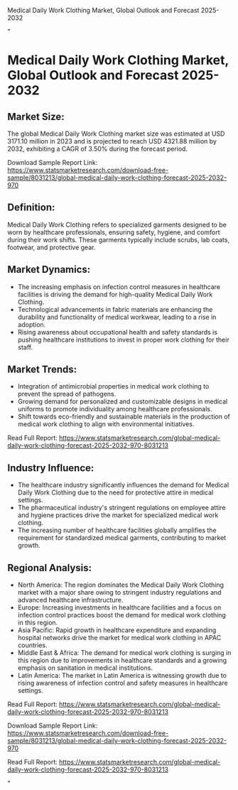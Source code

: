 Medical Daily Work Clothing Market, Global Outlook and Forecast 2025-2032

"<!DOCTYPE html>
<html>
<head>
<title>Medical Daily Work Clothing Market, Global Outlook and Forecast 2025-2032</title>
</head>
<body>

<h1>Medical Daily Work Clothing Market, Global Outlook and Forecast 2025-2032</h1>

<h2>Market Size:</h2>
<p>The global Medical Daily Work Clothing market size was estimated at USD 3171.10 million in 2023 and is projected to reach USD 4321.88 million by 2032, exhibiting a CAGR of 3.50% during the forecast period.</p>
<p>Download Sample Report Link: <a href='https://www.statsmarketresearch.com/download-free-sample/8031213/global-medical-daily-work-clothing-forecast-2025-2032-970'>https://www.statsmarketresearch.com/download-free-sample/8031213/global-medical-daily-work-clothing-forecast-2025-2032-970</a></p>


<h2>Definition:</h2>
<p>Medical Daily Work Clothing refers to specialized garments designed to be worn by healthcare professionals, ensuring safety, hygiene, and comfort during their work shifts. These garments typically include scrubs, lab coats, footwear, and protective gear.</p>

<h2>Market Dynamics:</h2>
<ul>
<li>The increasing emphasis on infection control measures in healthcare facilities is driving the demand for high-quality Medical Daily Work Clothing.</li>
<li>Technological advancements in fabric materials are enhancing the durability and functionality of medical workwear, leading to a rise in adoption.</li>
<li>Rising awareness about occupational health and safety standards is pushing healthcare institutions to invest in proper work clothing for their staff.</li>
</ul>


<h2>Market Trends:</h2>
<ul>
<li>Integration of antimicrobial properties in medical work clothing to prevent the spread of pathogens.</li>
<li>Growing demand for personalized and customizable designs in medical uniforms to promote individuality among healthcare professionals.</li>
<li>Shift towards eco-friendly and sustainable materials in the production of medical work clothing to align with environmental initiatives.</li>
</ul>
<p>Read Full Report: <a href='https://www.statsmarketresearch.com/global-medical-daily-work-clothing-forecast-2025-2032-970-8031213'>https://www.statsmarketresearch.com/global-medical-daily-work-clothing-forecast-2025-2032-970-8031213</a></p>

<h2>Industry Influence:</h2>
<ul>
<li>The healthcare industry significantly influences the demand for Medical Daily Work Clothing due to the need for protective attire in medical settings.</li>
<li>The pharmaceutical industry's stringent regulations on employee attire and hygiene practices drive the market for specialized medical work clothing.</li>
<li>The increasing number of healthcare facilities globally amplifies the requirement for standardized medical garments, contributing to market growth.</li>
</ul>

<h2>Regional Analysis:</h2>
<ul>
<li>North America: The region dominates the Medical Daily Work Clothing market with a major share owing to stringent industry regulations and advanced healthcare infrastructure.</li>
<li>Europe: Increasing investments in healthcare facilities and a focus on infection control practices boost the demand for medical work clothing in this region.</li>
<li>Asia Pacific: Rapid growth in healthcare expenditure and expanding hospital networks drive the market for medical work clothing in APAC countries.</li>
<li>Middle East & Africa: The demand for medical work clothing is surging in this region due to improvements in healthcare standards and a growing emphasis on sanitation in medical institutions.</li>
<li>Latin America: The market in Latin America is witnessing growth due to rising awareness of infection control and safety measures in healthcare settings.</li>
</ul>
<p>Read Full Report: <a href='https://www.statsmarketresearch.com/global-medical-daily-work-clothing-forecast-2025-2032-970-8031213'>https://www.statsmarketresearch.com/global-medical-daily-work-clothing-forecast-2025-2032-970-8031213</a></p>

<p>Download Sample Report Link: <a href='https://www.statsmarketresearch.com/download-free-sample/8031213/global-medical-daily-work-clothing-forecast-2025-2032-970'>https://www.statsmarketresearch.com/download-free-sample/8031213/global-medical-daily-work-clothing-forecast-2025-2032-970</a></p>

<p>Read Full Report: <a href='https://www.statsmarketresearch.com/global-medical-daily-work-clothing-forecast-2025-2032-970-8031213'>https://www.statsmarketresearch.com/global-medical-daily-work-clothing-forecast-2025-2032-970-8031213</a></p>
</body>
</html>"

